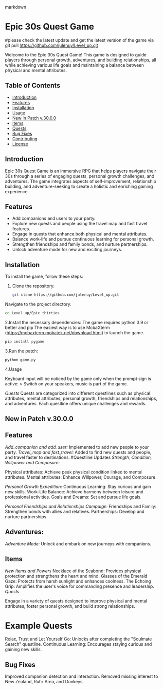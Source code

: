markdown
# Epic 30s Quest Game

#please check the latest update and get the latest version of the game via git pull https://github.com/julenuy/Level_up.git

Welcome to the Epic 30s Quest Game! This game is designed to guide players through personal growth, adventures, and building relationships, all while achieving various life goals and maintaining a balance between physical and mental attributes.

## Table of Contents
- [Introduction](#introduction)
- [Features](#features)
- [Installation](#installation)
- [Usage](#usage)
- [New in Patch v.30.0.0](#new-in-patch-v3000)
- [Items](#items)
- [Quests](#quests)
- [Bug Fixes](#bug-fixes)
- [Contributing](#contributing)
- [License](#license)

## Introduction
Epic 30s Quest Game is an immersive RPG that helps players navigate their 30s through a series of engaging quests, personal growth challenges, and adventures. The game integrates aspects of self-improvement, relationship building, and adventure-seeking to create a holistic and enriching gaming experience.

## Features
- Add companions and users to your party.
- Explore new quests and people using the travel map and fast travel features.
- Engage in quests that enhance both physical and mental attributes.
- Balance work-life and pursue continuous learning for personal growth.
- Strengthen friendships and family bonds, and nurture partnerships.
- Unlock adventure mode for new and exciting journeys.

## Installation
To install the game, follow these steps:

1. Clone the repository:
   ```sh
   git clone https://github.com/julenuy/Level_up.git
Navigate to the project directory:

 ```sh
cd Level_up/Epic_thirties

 ```
2.Install the necessary dependencies:
The game requires python 3.9 or better and pip
The easiest way is to use MobaXterm (https://mobaxterm.mobatek.net/download.html) to launch the game.

 ```sh
pip install pygame
```
3.Run the patch:

 ```sh
python game.py
```
4.Usage

Keyboard input will be noticed by the game only when the prompt sign is active: > 
Switch on your speakers, music is part of the game.

*Quests*
Quests are categorized into different questlines such as physical attributes, mental attributes, personal growth, friendships and relationships, and adventures. Each questline offers unique challenges and rewards.

## New in Patch v.30.0.0

## Features
*Add_companion and add_user:* Implemented to add new people to your party.
*Travel_map and fast_travel:* Added to find new quests and people, and travel faster to destinations.
#Questline Updates
*Strength, Condition, Willpower and Composure:*

Physical attributes: Achieve peak physical condition linked to mental attributes.
Mental attributes: Enhance Willpower, Courage, and Composure.

*Personal Growth Expedition:*
Continuous Learning: Stay curious and gain new skills.
Work-Life Balance: Achieve harmony between leisure and professional activities.
Goals and Dreams: Set and pursue life goals.

*Personal Friendships and Relationships Campaign:*
Friendships and Family: Strengthen bonds with allies and relatives.
Partnerships: Develop and nurture partnerships.

## Adventures:

*Adventure Mode:* Unlock and embark on new journeys with companions.
## Items

*New Items and Powers*
Necklace of the Seabond: Provides physical protection and strengthens the heart and mind.
Glasses of the Emerald Gaze: Protects from harsh sunlight and enhances coolness.
The Echoing Grip: Amplifies the user's voice for commanding presence and leadership.
*Quests*

Engage in a variety of quests designed to improve physical and mental attributes, foster personal growth, and build strong relationships.

# Example Quests
Relax, Trust and Let Yourself Go: Unlocks after completing the "Soulmate Search" questline.
Continuous Learning: Encourages staying curious and gaining new skills.
## Bug Fixes

Improved companion detection and interaction.
Removed missing interest to New Zealand, Ruhr Area, and Donkeys.
